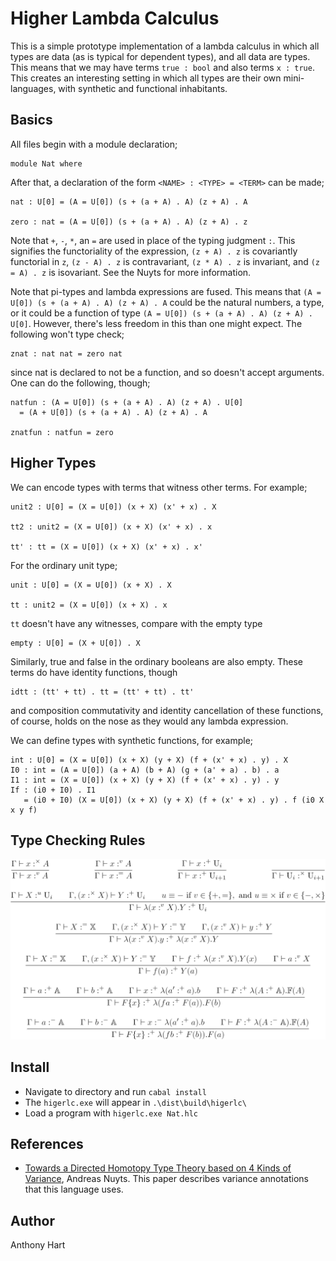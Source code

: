 # Higher Lambda Calculus

This is a simple prototype implementation of a lambda calculus
in which all types are data (as is typical for dependent types),
and all data are types. This means that we may have terms
`true : bool` and also terms `x : true`. This creates an interesting
setting in which all types are their own mini-languages, with synthetic
and functional inhabitants.

## Basics

All files begin with a module declaration;

```
module Nat where
```

After that, a declaration of the form `<NAME> : <TYPE> = <TERM>`
can be made;
```
nat : U[0] = (A = U[0]) (s + (a + A) . A) (z + A) . A

zero : nat = (A = U[0]) (s + (a + A) . A) (z + A) . z
```

Note that `+`, `-`, `*`, an `=` are used in place of the typing judgment `:`. This
signifies the functoriality of the expression, `(z + A) . z` is covariantly functorial
in `z`, `(z - A) . z` is contravariant, `(z * A) . z` is invariant, and `(z = A) . z` is
isovariant. See the Nuyts for more information.

Note that pi-types and lambda expressions are fused. This means that
`(A = U[0]) (s + (a + A) . A) (z + A) . A` could be the natural numbers,
a type, or it could be a function of type `(A = U[0]) (s + (a + A) . A) (z + A) . U[0]`.
However, there's less freedom in this than one might expect. The following won't
type check;

```
znat : nat nat = zero nat
```

since nat is declared to not be a function, and so doesn't accept arguments.
One can do the following, though;

```
natfun : (A = U[0]) (s + (a + A) . A) (z + A) . U[0]
  = (A + U[0]) (s + (a + A) . A) (z + A) . A

znatfun : natfun = zero
```

## Higher Types

We can encode types with terms that witness other terms. For example;

```
unit2 : U[0] = (X = U[0]) (x + X) (x' + x) . X

tt2 : unit2 = (X = U[0]) (x + X) (x' + x) . x

tt' : tt = (X = U[0]) (x + X) (x' + x) . x'
```

For the ordinary unit type;

```
unit : U[0] = (X = U[0]) (x + X) . X

tt : unit2 = (X = U[0]) (x + X) . x
```

`tt` doesn't have any witnesses, compare with the empty type

```
empty : U[0] = (X + U[0]) . X
```

Similarly, true and false in the
ordinary booleans are also empty. These terms do have identity functions,
though

```
idtt : (tt' + tt) . tt = (tt' + tt) . tt'
```

and composition commutativity and identity cancellation of these functions, of course, 
holds on the nose as they would any lambda expression.

We can define types with synthetic functions, for example;

```
int : U[0] = (X = U[0]) (x + X) (y + X) (f + (x' + x) . y) . X
I0 : int = (A = U[0]) (a + A) (b + A) (g + (a' + a) . b) . a
I1 : int = (X = U[0]) (x + X) (y + X) (f + (x' + x) . y) . y
If : (i0 + I0) . I1
   = (i0 + I0) (X = U[0]) (x + X) (y + X) (f + (x' + x) . y) . f (i0 X x y f)
```

## Type Checking Rules

![Typing](/.README.imgs/typing.png)

## Install

* Navigate to directory and run `cabal install`
* The `higerlc.exe` will appear in `.\dist\build\higerlc\`
* Load a program with `higerlc.exe Nat.hlc`

## References

 * [Towards a Directed Homotopy Type Theory based on 4 Kinds of Variance](https://people.cs.kuleuven.be/~dominique.devriese/ThesisAndreasNuyts.pdf), Andreas Nuyts. This
   paper describes variance annotations that this language uses.

## Author

Anthony Hart
